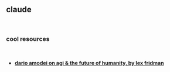 ## claude

<br>

### cool resources

<br>

* **[dario amodei on agi & the future of humanity, by lex fridman](https://www.youtube.com/watch?v=ugvHCXCOmm4)**
